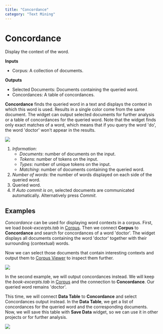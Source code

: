 ```yaml
---
title: "Concordance"
category: "Text Mining"
---
```

Concordance
===========

Display the context of the word.

**Inputs**

- Corpus: A collection of documents.

**Outputs**

- Selected Documents: Documents containing the queried word.
- Concordances: A table of concordances.

**Concordance** finds the queried word in a text and displays the context in which this word is used. Results in a single color come from the same document. The widget can output selected documents for further analysis or a table of concordances for the queried word. Note that the widget finds only exact matches of a word, which means that if you query the word 'do', the word 'doctor' won't appear in the results.

![](../images/Concordance-stamped.png)

1. *Information*:
   - *Documents*: number of documents on the input.
   - *Tokens*: number of tokens on the input.
   - *Types*: number of unique tokens on the input.
   - *Matching*: number of documents containing the queried word.
2. *Number of words*: the number of words displayed on each side of the queried word.
3. Queried word.
4. If *Auto commit is on*, selected documents are communicated automatically. Alternatively press *Commit*.

Examples
--------

*Concordance* can be used for displaying word contexts in a corpus. First, we load *book-excerpts.tab* in [Corpus](../corpus-widget/). Then we connect **Corpus** to **Concordance** and search for concordances of a word 'doctor'. The widget displays all documents containing the word 'doctor' together with their surrounding (contextual) words.

Now we can select those documents that contain interesting contexts and output them to [Corpus Viewer](../corpusviewer/) to inspect them further.

![](../images/Concordance-Example1.png)

In the second example, we will output concordances instead. We will keep the *book-excerpts.tab* in [Corpus](../corpus-widget/) and the connection to **Concordance**. Our queried word remains 'doctor'.

This time, we will connect **Data Table** to **Concordance** and select Concordances output instead. In the **Data Table**, we get a list of concordances for the queried word and the corresponding documents. Now, we will save this table with **Save Data** widget, so we can use it in other projects or for further analysis.

![](../images/Concordance-Example2.png)
